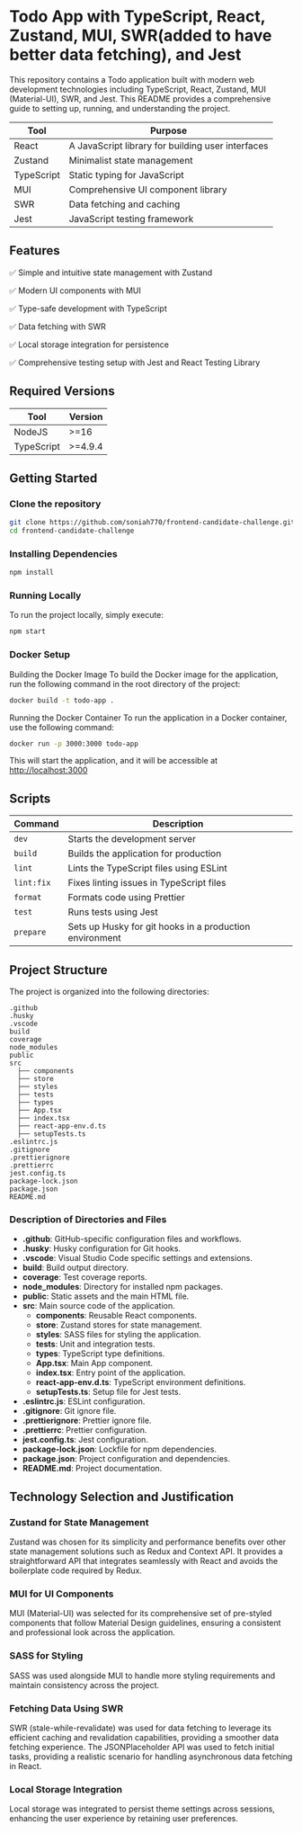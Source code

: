 # Todo App with TypeScript, React, Zustand, MUI, SWR(added to have better data fetching), and Jest

This repository contains a Todo application built with modern web development technologies including TypeScript, React, Zustand, MUI (Material-UI), SWR, and Jest. This README provides a comprehensive guide to setting up, running, and understanding the project.

| Tool        | Purpose                                           |
|-------------|---------------------------------------------------|
| React       | A JavaScript library for building user interfaces |
| Zustand     | Minimalist state management                       |
| TypeScript  | Static typing for JavaScript                      |
| MUI         | Comprehensive UI component library                |
| SWR         | Data fetching and caching                         |
| Jest        | JavaScript testing framework                      |

## Features

:white_check_mark: Simple and intuitive state management with Zustand

:white_check_mark: Modern UI components with MUI

:white_check_mark: Type-safe development with TypeScript

:white_check_mark: Data fetching with SWR

:white_check_mark: Local storage integration for persistence

:white_check_mark: Comprehensive testing setup with Jest and React Testing Library

## Required Versions

| Tool       | Version    |
|------------|------------|
| NodeJS     | >=16       |
| TypeScript | >=4.9.4    |

## Getting Started

### Clone the repository

```bash
git clone https://github.com/soniah770/frontend-candidate-challenge.git
cd frontend-candidate-challenge
```

### Installing Dependencies

```bash
npm install
```

### Running Locally

To run the project locally, simply execute:

```bash
npm start
```

### Docker Setup

Building the Docker Image
To build the Docker image for the application, run the following command in the root directory of the project:

```bash
docker build -t todo-app .
```

Running the Docker Container
To run the application in a Docker container, use the following command:

```bash
docker run -p 3000:3000 todo-app
```

This will start the application, and it will be accessible at <http://localhost:3000>

## Scripts

| Command       | Description                                      |
|---------------|--------------------------------------------------|
| `dev`         | Starts the development server                    |
| `build`       | Builds the application for production            |
| `lint`        | Lints the TypeScript files using ESLint          |
| `lint:fix`    | Fixes linting issues in TypeScript files         |
| `format`      | Formats code using Prettier                      |
| `test`        | Runs tests using Jest                            |
| `prepare`     | Sets up Husky for git hooks in a production environment |

## Project Structure

The project is organized into the following directories:

```plaintext
.github
.husky
.vscode
build
coverage
node_modules
public
src
  ├── components
  ├── store
  ├── styles
  ├── tests
  ├── types
  ├── App.tsx
  ├── index.tsx
  ├── react-app-env.d.ts
  ├── setupTests.ts
.eslintrc.js
.gitignore
.prettierignore
.prettierrc
jest.config.ts
package-lock.json
package.json
README.md
```

### Description of Directories and Files

- **.github**: GitHub-specific configuration files and workflows.
- **.husky**: Husky configuration for Git hooks.
- **.vscode**: Visual Studio Code specific settings and extensions.
- **build**: Build output directory.
- **coverage**: Test coverage reports.
- **node_modules**: Directory for installed npm packages.
- **public**: Static assets and the main HTML file.
- **src**: Main source code of the application.
  - **components**: Reusable React components.
  - **store**: Zustand stores for state management.
  - **styles**: SASS files for styling the application.
  - **tests**: Unit and integration tests.
  - **types**: TypeScript type definitions.
  - **App.tsx**: Main App component.
  - **index.tsx**: Entry point of the application.
  - **react-app-env.d.ts**: TypeScript environment definitions.
  - **setupTests.ts**: Setup file for Jest tests.
- **.eslintrc.js**: ESLint configuration.
- **.gitignore**: Git ignore file.
- **.prettierignore**: Prettier ignore file.
- **.prettierrc**: Prettier configuration.
- **jest.config.ts**: Jest configuration.
- **package-lock.json**: Lockfile for npm dependencies.
- **package.json**: Project configuration and dependencies.
- **README.md**: Project documentation.

## Technology Selection and Justification

### Zustand for State Management

Zustand was chosen for its simplicity and performance benefits over other state management solutions such as Redux and Context API. It provides a straightforward API that integrates seamlessly with React and avoids the boilerplate code required by Redux.

### MUI for UI Components

MUI (Material-UI) was selected for its comprehensive set of pre-styled components that follow Material Design guidelines, ensuring a consistent and professional look across the application.

### SASS for Styling

SASS was used alongside MUI to handle more styling requirements and maintain consistency across the project.

### Fetching Data Using SWR

SWR (stale-while-revalidate) was used for data fetching to leverage its efficient caching and revalidation capabilities, providing a smoother data fetching experience. The JSONPlaceholder API was used to fetch initial tasks, providing a realistic scenario for handling asynchronous data fetching in React.

### Local Storage Integration

Local storage was integrated to persist theme settings across sessions, enhancing the user experience by retaining user preferences.
